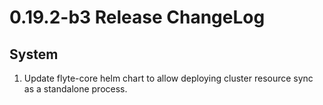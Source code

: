 # 0.19.2-b3 Release ChangeLog

## System
1. Update flyte-core helm chart to allow deploying cluster resource sync as a standalone process.
